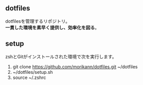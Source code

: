 ## dotfiles

dotfilesを管理するリポジトリ。  
**一貫した環境を素早く提供し、効率化を図る**。

## setup
zshとGitがインストールされた環境で次を実行します。

1. git clone https://github.com/morikann/dotfiles.git ~/dotfiles
2. ~/dotfiles/setup.sh
3. source ~/.zshrc
